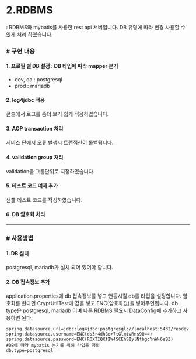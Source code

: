 # 2.RDBMS
: RDBMS와 mybatis를 사용한 rest api 서버입니다. DB 유형에 따라 변경 사용할 수 있게 처리 하였습니다.

### # 구현 내용

#### 1. 프로필 별 DB 설정 : DB 타입에 따라 mapper 분기
  * dev, qa : postgresql
  * prod : mariadb
  
#### 2. log4jdbc 적용 
  콘솔에서 로그를 좀더 보기 쉽게 적용하였습니다.

#### 3. AOP transaction 처리
  서비스 단에서 오류 발생시 트랜잭션이 롤백됩니다.

#### 4. validation group 처리
  validation을 그룹단위로 지정하였습니다.

#### 5. 테스트 코드 예제 추가
  샘플 테스트 코드를 작성하였습니다.

#### 6. DB 암호화 처리

<hr/>

### # 사용방법

#### 1. DB 설치  
postgresql, mariadb가 설치 되어 있어야 합니다.

#### 2. DB 접속정보 추가 
application.properties에 db 접속정보를 넣고 연동시킬 db를 타입을 설정합니다. 암호화를 한다면 CryptUtilTest에 값을 넣고 
ENC(암호화값)을 넣어주면됩니다. db type은 postgresql, mariadb 이며 다른 RDBMS 필요시 DataConfig에 추가하고 사용하면 된다. 

```
spring.datasource.url=jdbc:log4jdbc:postgresql://localhost:5432/reodev
spring.datasource.username=ENC(ds3r4dhBq+7tGlmtvRns9Q==)
spring.datasource.password=ENC(ROXTIQXfIW4SCEhSIylNtbgcYnW+6eBZ)
#DB에 따라 mybatis 분기를 위해 타입을 정의
db.type=postgresql
```





